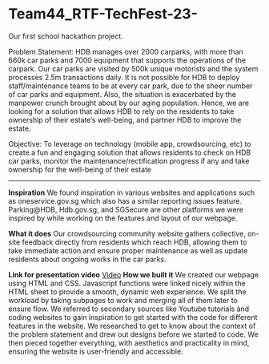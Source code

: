 # Team44_RTF-TechFest-23-
Our first school hackathon project.

Problem Statement:
HDB manages over 2000 carparks, with more than 660k car parks and 7000 equipment that supports the operations of the carpark. Our car parks are visited by 500k unique motorists and the system processes 2.5m transactions daily. It is not possible for HDB to deploy staff/maintenance teams to be at every car park, due to the sheer number of car parks and equipment. Also, the situation is exacerbated by the manpower crunch brought about by our aging population. Hence, we are looking for a solution that allows HDB to rely on the residents to take ownership of their estate’s well-being, and partner HDB to improve the estate.

Objective: To leverage on technology (mobile app, crowdsourcing, etc) to create a fun and engaging solution that allows residents to check on HDB car parks, monitor the maintenance/rectification progress if any and take ownership for the well-being of their estate

----

**Inspiration**
We found inspiration in various websites and applications such as oneservice.gov.sg which also has a similar reporting issues feature. Parking@HDB, Hdb.gov.sg, and SGSecure are other platforms we were inspired by while working on the features and layout of our webpage.

**What it does**
Our crowdsourcing community website gathers collective, on-site feedback directly from residents which reach HDB, allowing them to take immediate action and ensure proper maintenance as well as update residents about ongoing works in the car parks.

**Link for presentation video**
[Video](https://www.youtube.com/watch?v=Ez_tIBmDIME)
**How we built it**
We created our webpage using HTML and CSS. Javascript functions were linked nicely within the HTML sheet to provide a smooth, dynamic web experience. We split the workload by taking subpages to work and merging all of them later to ensure flow. We referred to secondary sources like Youtube tutorials and coding websites to gain inspiration to get started with the code for different features in the website. We researched to get to know about the context of the problem statement and drew out designs before we started to code. We then pieced together everything, with aesthetics and practicality in mind, ensuring the website is user-friendly and accessible.

